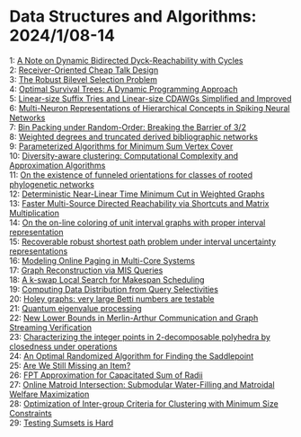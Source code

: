 # Data Structures and Algorithms: 2024/1/08-14  
1: [A Note on Dynamic Bidirected Dyck-Reachability with Cycles](https://doi.org/10.48550/arXiv.2401.03570)  
2: [Receiver-Oriented Cheap Talk Design](https://doi.org/10.48550/arXiv.2401.03671)  
3: [The Robust Bilevel Selection Problem](https://doi.org/10.48550/arXiv.2401.03951)  
4: [Optimal Survival Trees: A Dynamic Programming Approach](https://doi.org/10.48550/arXiv.2401.04489)  
5: [Linear-size Suffix Tries and Linear-size CDAWGs Simplified and Improved](https://doi.org/10.48550/arXiv.2401.04509)  
6: [Multi-Neuron Representations of Hierarchical Concepts in Spiking Neural  Networks](https://doi.org/10.48550/arXiv.2401.04628)  
7: [Bin Packing under Random-Order: Breaking the Barrier of 3/2](https://doi.org/10.48550/arXiv.2401.04714)  
8: [Weighted degrees and truncated derived bibliographic networks](https://doi.org/10.48550/arXiv.2401.04726)  
9: [Parameterized Algorithms for Minimum Sum Vertex Cover](https://doi.org/10.48550/arXiv.2401.05085)  
10: [Diversity-aware clustering: Computational Complexity and Approximation  Algorithms](https://doi.org/10.48550/arXiv.2401.05502)  
11: [On the existence of funneled orientations for classes of rooted  phylogenetic networks](https://doi.org/10.48550/arXiv.2401.05611)  
12: [Deterministic Near-Linear Time Minimum Cut in Weighted Graphs](https://doi.org/10.48550/arXiv.2401.05627)  
13: [Faster Multi-Source Directed Reachability via Shortcuts and Matrix  Multiplication](https://doi.org/10.48550/arXiv.2401.05628)  
14: [On the on-line coloring of unit interval graphs with proper interval  representation](https://doi.org/10.48550/arXiv.2401.05648)  
15: [Recoverable robust shortest path problem under interval uncertainty  representations](https://doi.org/10.48550/arXiv.2401.05715)  
16: [Modeling Online Paging in Multi-Core Systems](https://doi.org/10.48550/arXiv.2401.05834)  
17: [Graph Reconstruction via MIS Queries](https://doi.org/10.48550/arXiv.2401.05845)  
18: [A k-swap Local Search for Makespan Scheduling](https://doi.org/10.48550/arXiv.2401.05956)  
19: [Computing Data Distribution from Query Selectivities](https://doi.org/10.48550/arXiv.2401.06047)  
20: [Holey graphs: very large Betti numbers are testable](https://doi.org/10.48550/arXiv.2401.06109)  
21: [Quantum eigenvalue processing](https://doi.org/10.48550/arXiv.2401.06240)  
22: [New Lower Bounds in Merlin-Arthur Communication and Graph Streaming  Verification](https://doi.org/10.48550/arXiv.2401.06378)  
23: [Characterizing the integer points in 2-decomposable polyhedra by  closedness under operations](https://doi.org/10.48550/arXiv.2401.06405)  
24: [An Optimal Randomized Algorithm for Finding the Saddlepoint](https://doi.org/10.48550/arXiv.2401.06512)  
25: [Are We Still Missing an Item?](https://doi.org/10.48550/arXiv.2401.06547)  
26: [FPT Approximation for Capacitated Sum of Radii](https://doi.org/10.48550/arXiv.2401.06714)  
27: [Online Matroid Intersection: Submodular Water-Filling and Matroidal  Welfare Maximization](https://doi.org/10.48550/arXiv.2401.06981)  
28: [Optimization of Inter-group Criteria for Clustering with Minimum Size  Constraints](https://doi.org/10.48550/arXiv.2401.07091)  
29: [Testing Sumsets is Hard](https://doi.org/10.48550/arXiv.2401.07242)  